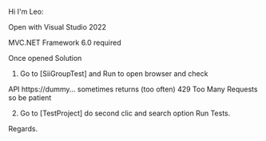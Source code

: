 Hi I'm Leo:

Open with Visual Studio 2022 

MVC.NET
Framework 6.0 required

Once opened Solution
1. Go to [SiiGroupTest] and Run to open browser and check

API https://dummy... sometimes returns (too often)
429 Too Many Requests
so be patient

2. Go to [TestProject] do second clic and search option Run Tests.

Regards.
